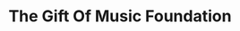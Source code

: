 ---
title: "The Gift Of Music Foundation"
url: /marietta/the-gift-of-music-foundation/
shop: musical instrument
---